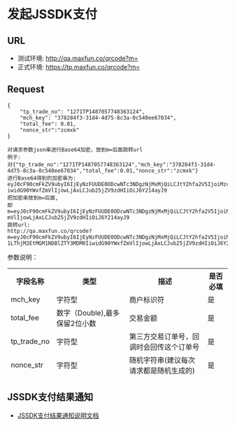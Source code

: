 # 发起JSSDK支付

## URL
   * 测试环境: http://qa.maxfun.co/qrcode?m=
   * 正式环境: https://tp.maxfun.co/qrcode?m=
   
## Request
```
{
    "tp_trade_no": "1271TP1487057748363124",
    "mch_key": "378284f3-31d4-4d75-8c3a-0c540ee67034",
    "total_fee": 0.01,
	"nonce_str":"zcmxk"
}

对请求参数json串进行Base64加密，放到m=后面跳转url
例子:
对{"tp_trade_no":"1271TP1487057748363124","mch_key":"378284f3-31d4-4d75-8c3a-0c540ee67034","total_fee":0.01,"nonce_str":"zcmxk"}
进行Base64得到的加密串为:
eyJ0cF90cmFkZV9ubyI6IjEyNzFUUDE0ODcwNTc3NDgzNjMxMjQiLCJtY2hfa2V5IjoiMzc4Mjg0ZjMtMzFkNC00ZDc1LThjM2EtMGM1NDBlZTY3MDM0I
iwidG90YWxfZmVlIjowLjAxLCJub25jZV9zdHIiOiJ6Y214ayJ9
把加密串放到m=后面,
即m=eyJ0cF90cmFkZV9ubyI6IjEyNzFUUDE0ODcwNTc3NDgzNjMxMjQiLCJtY2hfa2V5IjoiMzc4Mjg0ZjMtMzFkNC00ZDc1LThjM2EtMGM1NDBlZTY3MDM0IiwidG90YWxfZ
mVlIjowLjAxLCJub25jZV9zdHIiOiJ6Y214ayJ9
跳转url:
http://qa.maxfun.co/qrcode?m=eyJ0cF90cmFkZV9ubyI6IjEyNzFUUDE0ODcwNTc3NDgzNjMxMjQiLCJtY2hfa2V5IjoiMzc4Mjg0ZjMtMzFkNC00ZDc
1LThjM2EtMGM1NDBlZTY3MDM0IiwidG90YWxfZmVlIjowLjAxLCJub25jZV9zdHIiOiJ6Y214ayJ9

```
参数说明：

<table data-tablesaw-sortable>
    <thead>
        <tr>
            <th data-tablesaw-sortable-col data-tablesaw-sortable-default-col>字段名称</th>
            <th data-tablesaw-sortable-col>类型</th>
            <th data-tablesaw-sortable-col>描述</th>
            <th data-tablesaw-sortable-col>是否必填</th>
        </tr>
		<tr>
            <td>mch_key</th>
            <td>字符型</th>
            <td>商户标识符</th>
            <td>是</th>
        </tr>
		<tr>
			<td>total_fee</th>
			<td>数字（Double),最多保留2位小数</th>
			<td>交易金额</th>
			<td>是</th>
		</tr>
		<tr>
            <td>tp_trade_no</th>
            <td>字符型</th>
            <td>第三方交易订单号，回调时会回传这个订单号</th>
            <td>是</th>
        </tr>
		<tr>
            <td>nonce_str</th>
            <td>字符型</th>
            <td>随机字符串(建议每次请求都是随机生成的)</th>
            <td>是</th>
        </tr>
    </thead>
<table>

## JSSDK支付结果通知
* [JSSDK支付结果通知说明文档](https://github.com/maxfunapi/pay/blob/master/docs/async_notify.md)
